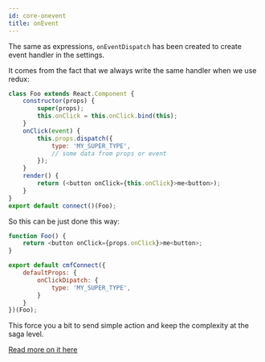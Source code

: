 ```yaml
---
id: core-onevent
title: onEvent
---
```


The same as expressions, `onEventDispatch` has been created to create event handler in the settings.

It comes from the fact that we always write the same handler when we use redux:

```javascript
class Foo extends React.Component {
    constructor(props) {
        super(props);
        this.onClick = this.onClick.bind(this);
    }
    onClick(event) {
        this.props.dispatch({
            type: 'MY_SUPER_TYPE',
            // some data from props or event
        });
    }
    render() {
        return (<button onClick={this.onClick}>me<button>);
    }
}
export default connect()(Foo);
```

So this can be just done this way:

```javascript
function Foo() {
    return <button onClick={props.onClick}>me<button>;
}

export default cmfConnect({
    defaultProps: {
        onClickDipatch: {
            type: 'MY_SUPER_TYPE',
        }
    }
})(Foo);
```

This force you a bit to send simple action and keep the complexity at the saga level.

[Read more on it here](https://github.com/Talend/ui/tree/master/packages/cmf/src/onEvent.md)
